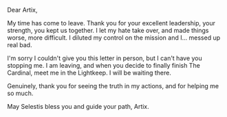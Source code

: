 Dear Artix,

My time has come to leave. Thank you for your excellent leadership, your strength, you kept us together. I let my hate take over, and made things worse, more difficult. I diluted my control on the mission and I... messed up real bad.

I'm sorry I couldn't give you this letter in person, but I can't have you stopping me. I am leaving, and when you decide to finally finish The Cardinal, meet me in the Lightkeep. I will be waiting there.

Genuinely, thank you for seeing the truth in my actions, and for helping me so much.

May Selestis bless you and guide your path, Artix.